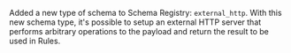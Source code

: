 Added a new type of schema to Schema Registry: `external_http`.  With this new schema type, it's possible to setup an external HTTP server that performs arbitrary operations to the payload and return the result to be used in Rules.
